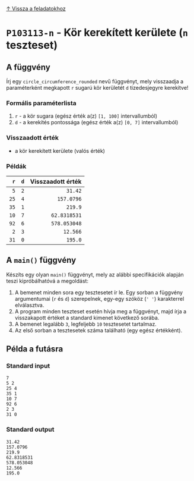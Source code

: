 
[↑ Vissza a feladatokhoz](./README.md)

# `P103113-n` - Kör kerekített kerülete (`n` teszteset)

## A függvény

Írj egy `circle_circumference_rounded` nevű függvényt, mely visszaadja a paraméterként megkapott `r` sugarú kör kerületét `d` tizedesjegyre kerekítve!

### Formális paraméterlista

1. `r` - a kör sugara (egész érték a(z) `[1, 100]` intervallumból)
1. `d` - a kerekítés pontossága (egész érték a(z) `[0, 7]` intervallumból)

### Visszaadott érték

* a kör kerekített kerülete (valós érték)

### Példák

| `r` | `d` | Visszaadott érték | 
| ---: | ---: | --: | 
| `5` | `2` | `31.42` | 
| `25` | `4` | `157.0796` | 
| `35` | `1` | `219.9` | 
| `10` | `7` | `62.8318531` | 
| `92` | `6` | `578.053048` | 
| `2` | `3` | `12.566` | 
| `31` | `0` | `195.0` | 

## A `main()` függvény

Készíts egy olyan `main()` függvényt, mely az alábbi specifikációk alapján teszi kipróbálhatóvá a megoldást:

1. A bemenet minden sora egy tesztesetet ír le. Egy sorban a függvény argumentumai (`r` és `d`) szerepelnek, egy-egy szóköz (`' '`) karakterrel elválasztva.
1. A program minden teszteset esetén hívja meg a függvényt, majd írja a visszakapott értéket a standard kimenet következő sorába.
1. A bemenet legalább `3`, legfeljebb `10` tesztesetet tartalmaz.
1. Az első sorban a tesztesetek száma található (egy egész értékként).

## Példa a futásra

### Standard input

```
7
5 2
25 4
35 1
10 7
92 6
2 3
31 0
```

### Standard output

```
31.42
157.0796
219.9
62.8318531
578.053048
12.566
195.0
```